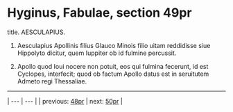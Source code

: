 # Hyginus, Fabulae, section 49pr

title. AESCULAPIUS.



1. Aesculapius Apollinis filius Glauco Minois filio uitam reddidisse siue Hippolyto dicitur, quem Iuppiter ob id fulmine percussit.



2. Apollo quod Ioui nocere non potuit, eos qui fulmina fecerunt, id est Cyclopes, interfecit; quod ob factum Apollo datus est in seruitutem Admeto regi Thessaliae.



---

| --- | --- |
| previous: [48pr](../48pr/) | next: [50pr](../50pr/) |